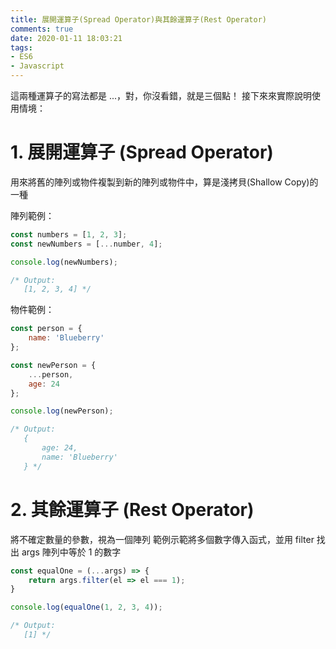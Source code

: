 ```yaml
---
title: 展開運算子(Spread Operator)與其餘運算子(Rest Operator)
comments: true
date: 2020-01-11 18:03:21
tags: 
- ES6
- Javascript
---
```


這兩種運算子的寫法都是 ...，對，你沒看錯，就是三個點！
接下來來實際說明使用情境：

# 1. 展開運算子 (Spread Operator)
用來將舊的陣列或物件複製到新的陣列或物件中，算是淺拷貝(Shallow Copy)的一種

陣列範例：
```js
const numbers = [1, 2, 3];
const newNumbers = [...number, 4];

console.log(newNumbers);

/* Output:
   [1, 2, 3, 4] */
```

物件範例：
```js
const person = {
    name: 'Blueberry'
};

const newPerson = {
    ...person,
    age: 24
};

console.log(newPerson);

/* Output:
   {
       age: 24,
       name: 'Blueberry'
   } */
```

# 2. 其餘運算子 (Rest Operator)
將不確定數量的參數，視為一個陣列
範例示範將多個數字傳入函式，並用 filter 找出 args 陣列中等於 1 的數字
```js
const equalOne = (...args) => {
    return args.filter(el => el === 1);
}

console.log(equalOne(1, 2, 3, 4));

/* Output:
   [1] */
```